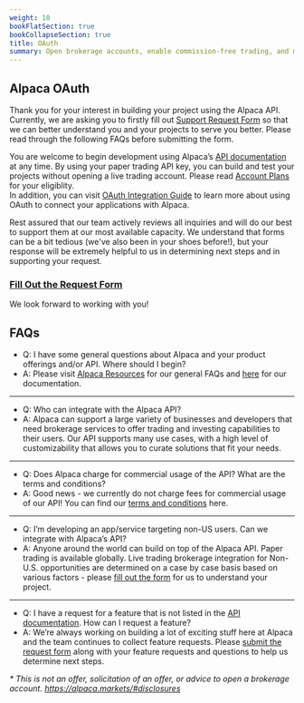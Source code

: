 ```yaml
---
weight: 10
bookFlatSection: true
bookCollapseSection: true
title: OAuth
summary: Open brokerage accounts, enable commission-free trading, and manage the ongoing user experience with Alpaca Broker API
---
```


## Alpaca OAuth

Thank you for your interest in building your project using the Alpaca API. Currently, we are asking you to firstly fill out [Support Request Form](https://alpacamarkets.typeform.com/to/y2O8bdBA) so that we can better understand you and your projects to serve you better. Please read through the following FAQs before submitting the form.

You are welcome to begin development using Alpaca’s [API documentation](https://alpaca.markets/docs/api-documentation/) at any time. By using your paper trading API key, you can build and test your projects without opening a live trading account. Please read [Account Plans](https://alpaca.markets/docs/trading-on-alpaca/account-plans/) for your eligiblity.  
In addition, you can visit [OAuth Integration Guide](https://docs.alpaca.markets/build-apps_services-with-alpaca/oauth-guide/) to learn more about using OAuth to connect your applications with Alpaca. 

Rest assured that our team actively reviews all inquiries and will do our best to support them at our most available capacity. We understand that forms can be a bit tedious (we've also been in your shoes before!), but your response will be extremely helpful to us in determining next steps and in supporting your request.

### [Fill Out the Request Form](https://alpacamarkets.typeform.com/to/y2O8bdBA)

We look forward to working with you!


## FAQs

- Q: I have some general questions about Alpaca and your product offerings and/or API. Where should I begin? 
- A: Please visit [Alpaca Resources](https://alpaca.markets/learn/) for our general FAQs and [here](https://alpaca.markets/docs/) for our documentation.

----

- Q: Who can integrate with the Alpaca API? 
- A: Alpaca can support a large variety of businesses and developers that need brokerage services to offer trading and investing capabilities to their users. Our API supports many use cases, with a high level of customizability that allows you to curate solutions that fit your needs. 

----

- Q: Does Alpaca charge for commercial usage of the API? What are the terms and conditions?
- A: Good news - we currently do not charge fees for commercial usage of our API! You can find our [terms and conditions](https://files.alpaca.markets/disclosures/alpaca_terms_and_conditions.pdf) here.

----

- Q: I’m developing an app/service targeting non-US users. Can we integrate with Alpaca’s API? 
- A: Anyone around the world can build on top of the Alpaca API. Paper trading is available globally. Live trading brokerage integration for Non-U.S. opportunities are determined on a case by case basis based on various factors - please [fill out the form](https://alpacamarkets.typeform.com/to/y2O8bdBA) for us to understand your project. 

----

- Q: I have a request for a feature that is not listed in the [API documentation](https://alpaca.markets/docs/api-documentation/). How can I request a feature?
- A: We’re always working on building a lot of exciting stuff here at Alpaca and the team continues to collect feature requests. Please [submit the request form](https://alpacamarkets.typeform.com/to/y2O8bdBA) along with your feature requests and questions to help us determine next steps. 

<i>\* This is not an offer, solicitation of an offer, or advice to open a brokerage account. https://alpaca.markets/#disclosures </i>
